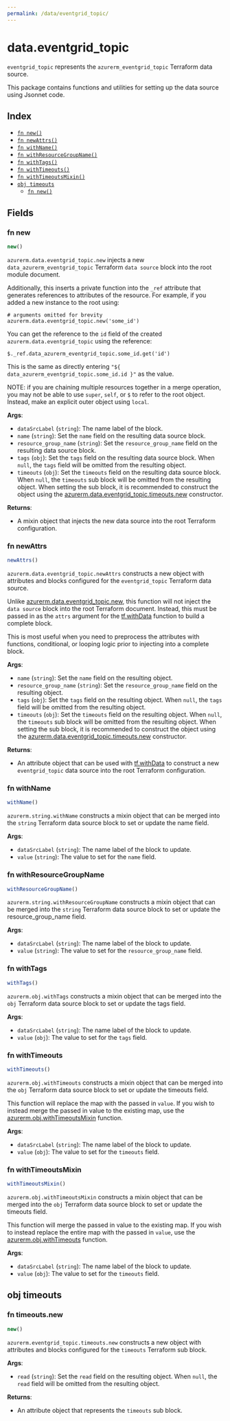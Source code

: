 ```yaml
---
permalink: /data/eventgrid_topic/
---
```


# data.eventgrid_topic

`eventgrid_topic` represents the `azurerm_eventgrid_topic` Terraform data source.



This package contains functions and utilities for setting up the data source using Jsonnet code.


## Index

* [`fn new()`](#fn-new)
* [`fn newAttrs()`](#fn-newattrs)
* [`fn withName()`](#fn-withname)
* [`fn withResourceGroupName()`](#fn-withresourcegroupname)
* [`fn withTags()`](#fn-withtags)
* [`fn withTimeouts()`](#fn-withtimeouts)
* [`fn withTimeoutsMixin()`](#fn-withtimeoutsmixin)
* [`obj timeouts`](#obj-timeouts)
  * [`fn new()`](#fn-timeoutsnew)

## Fields

### fn new

```ts
new()
```


`azurerm.data.eventgrid_topic.new` injects a new `data_azurerm_eventgrid_topic` Terraform `data source`
block into the root module document.

Additionally, this inserts a private function into the `_ref` attribute that generates references to attributes of the
resource. For example, if you added a new instance to the root using:

    # arguments omitted for brevity
    azurerm.data.eventgrid_topic.new('some_id')

You can get the reference to the `id` field of the created `azurerm.data.eventgrid_topic` using the reference:

    $._ref.data_azurerm_eventgrid_topic.some_id.get('id')

This is the same as directly entering `"${ data_azurerm_eventgrid_topic.some_id.id }"` as the value.

NOTE: if you are chaining multiple resources together in a merge operation, you may not be able to use `super`, `self`,
or `$` to refer to the root object. Instead, make an explicit outer object using `local`.

**Args**:
  - `dataSrcLabel` (`string`): The name label of the block.
  - `name` (`string`): Set the `name` field on the resulting data source block.
  - `resource_group_name` (`string`): Set the `resource_group_name` field on the resulting data source block.
  - `tags` (`obj`): Set the `tags` field on the resulting data source block. When `null`, the `tags` field will be omitted from the resulting object.
  - `timeouts` (`obj`): Set the `timeouts` field on the resulting data source block. When `null`, the `timeouts` sub block will be omitted from the resulting object. When setting the sub block, it is recommended to construct the object using the [azurerm.data.eventgrid_topic.timeouts.new](#fn-timeoutsnew) constructor.

**Returns**:
- A mixin object that injects the new data source into the root Terraform configuration.


### fn newAttrs

```ts
newAttrs()
```


`azurerm.data.eventgrid_topic.newAttrs` constructs a new object with attributes and blocks configured for the `eventgrid_topic`
Terraform data source.

Unlike [azurerm.data.eventgrid_topic.new](#fn-new), this function will not inject the `data source`
block into the root Terraform document. Instead, this must be passed in as the `attrs` argument for the
[tf.withData](https://github.com/tf-libsonnet/core/tree/main/docs#fn-withdata) function to build a complete block.

This is most useful when you need to preprocess the attributes with functions, conditional, or looping logic prior to
injecting into a complete block.

**Args**:
  - `name` (`string`): Set the `name` field on the resulting object.
  - `resource_group_name` (`string`): Set the `resource_group_name` field on the resulting object.
  - `tags` (`obj`): Set the `tags` field on the resulting object. When `null`, the `tags` field will be omitted from the resulting object.
  - `timeouts` (`obj`): Set the `timeouts` field on the resulting object. When `null`, the `timeouts` sub block will be omitted from the resulting object. When setting the sub block, it is recommended to construct the object using the [azurerm.data.eventgrid_topic.timeouts.new](#fn-timeoutsnew) constructor.

**Returns**:
  - An attribute object that can be used with [tf.withData](https://github.com/tf-libsonnet/core/tree/main/docs#fn-withdata) to construct a new `eventgrid_topic` data source into the root Terraform configuration.


### fn withName

```ts
withName()
```

`azurerm.string.withName` constructs a mixin object that can be merged into the `string`
Terraform data source block to set or update the name field.



**Args**:
  - `dataSrcLabel` (`string`): The name label of the block to update.
  - `value` (`string`): The value to set for the `name` field.


### fn withResourceGroupName

```ts
withResourceGroupName()
```

`azurerm.string.withResourceGroupName` constructs a mixin object that can be merged into the `string`
Terraform data source block to set or update the resource_group_name field.



**Args**:
  - `dataSrcLabel` (`string`): The name label of the block to update.
  - `value` (`string`): The value to set for the `resource_group_name` field.


### fn withTags

```ts
withTags()
```

`azurerm.obj.withTags` constructs a mixin object that can be merged into the `obj`
Terraform data source block to set or update the tags field.



**Args**:
  - `dataSrcLabel` (`string`): The name label of the block to update.
  - `value` (`obj`): The value to set for the `tags` field.


### fn withTimeouts

```ts
withTimeouts()
```

`azurerm.obj.withTimeouts` constructs a mixin object that can be merged into the `obj`
Terraform data source block to set or update the timeouts field.

This function will replace the map with the passed in `value`. If you wish to instead merge the
passed in value to the existing map, use the [azurerm.obj.withTimeoutsMixin](TODO) function.

**Args**:
  - `dataSrcLabel` (`string`): The name label of the block to update.
  - `value` (`obj`): The value to set for the `timeouts` field.


### fn withTimeoutsMixin

```ts
withTimeoutsMixin()
```

`azurerm.obj.withTimeoutsMixin` constructs a mixin object that can be merged into the `obj`
Terraform data source block to set or update the timeouts field.

This function will merge the passed in value to the existing map. If you wish
to instead replace the entire map with the passed in `value`, use the [azurerm.obj.withTimeouts](TODO)
function.


**Args**:
  - `dataSrcLabel` (`string`): The name label of the block to update.
  - `value` (`obj`): The value to set for the `timeouts` field.


## obj timeouts



### fn timeouts.new

```ts
new()
```


`azurerm.eventgrid_topic.timeouts.new` constructs a new object with attributes and blocks configured for the `timeouts`
Terraform sub block.



**Args**:
  - `read` (`string`): Set the `read` field on the resulting object. When `null`, the `read` field will be omitted from the resulting object.

**Returns**:
  - An attribute object that represents the `timeouts` sub block.
